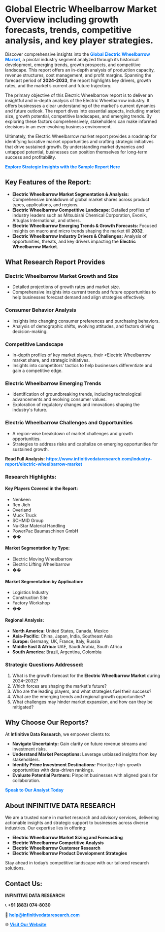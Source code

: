 <h1>Global Electric Wheelbarrow Market Overview including growth forecasts, trends, competitive analysis, and key player strategies.</h1>
<p>
Discover comprehensive insights into the 
<a href="https://www.infinitivedataresearch.com/industry-report/electric-wheelbarrow-market" rel="dofollow" style="color: #007BFF; text-decoration: none;"><strong>Global Electric Wheelbarrow Market</strong></a>, a pivotal industry segment analyzed through its historical development, emerging trends, growth prospects, and competitive landscape. This report offers an in-depth analysis of production capacity, revenue structures, cost management, and profit margins. Spanning the forecast period of <strong>2024–2033</strong>, the report highlights key drivers, growth rates, and the market’s current and future trajectory.
</p>
<p>
The primary objective of this Electric Wheelbarrow report is to deliver an insightful and in-depth analysis of the Electric Wheelbarrow industry. It offers businesses a clear understanding of the market's current dynamics and future outlook. The report dives into essential aspects, including market size, growth potential, competitive landscapes, and emerging trends. By exploring these factors comprehensively, stakeholders can make informed decisions in an ever-evolving business environment.
</p>
<p>
Ultimately, the Electric Wheelbarrow market report provides a roadmap for identifying lucrative market opportunities and crafting strategic initiatives that drive sustained growth. By understanding market dynamics and untapped potential, businesses can position themselves for long-term success and profitability.
</p>
<p>
<a href="https://www.infinitivedataresearch.com/request-sample/reportId=109412" style="color: #007BFF; text-decoration: none;"><strong>Explore Strategic Insights with the Sample Report Here</strong></a>
</p>

<h2>Key Features of the Report:</h2>
<ul>
<li><strong>Electric Wheelbarrow Market Segmentation & Analysis:</strong> Comprehensive breakdown of global market shares across product types, applications, and regions.</li>
<li><strong>Electric Wheelbarrow Competitive Landscape:</strong> Detailed profiles of industry leaders such as Mitsubishi Chemical Corporation, Evonik, Altuglas International, and others.</li>
<li><strong>Electric Wheelbarrow Emerging Trends & Growth Forecasts:</strong> Focused insights on macro and micro trends shaping the market till <strong>2032</strong>.</li>
<li><strong>Electric Wheelbarrow Industry Drivers & Challenges:</strong> Analysis of opportunities, threats, and key drivers impacting the <strong>Electric Wheelbarrow Market</strong>.</li>
</ul>

<h2>What Research Report Provides</h2>
<h3>Electric Wheelbarrow Market Growth and Size</h3>
<ul>
<li>Detailed projections of growth rates and market size.</li>
<li>Comprehensive insights into current trends and future opportunities to help businesses forecast demand and align strategies effectively.</li>
</ul>

<h3>Consumer Behavior Analysis</h3>
<ul>
<li>Insights into changing consumer preferences and purchasing behaviors.</li>
<li>Analysis of demographic shifts, evolving attitudes, and factors driving decision-making.</li>
</ul>

<h3>Competitive Landscape</h3>
<ul>
<li>In-depth profiles of key market players, their >Electric Wheelbarrow market share, and strategic initiatives.</li>
<li>Insights into competitors' tactics to help businesses differentiate and gain a competitive edge.</li>
</ul>

<h3>Electric Wheelbarrow Emerging Trends</h3>
<ul>
<li>Identification of groundbreaking trends, including technological advancements and evolving consumer values.</li>
<li>Exploration of regulatory changes and innovations shaping the industry's future.</li>
</ul>

<h3>Electric Wheelbarrow Challenges and Opportunities</h3>
<ul>
<li>A region-wise breakdown of market challenges and growth opportunities.</li>
<li>Strategies to address risks and capitalize on emerging opportunities for sustained growth.</li>
</ul>
<p><strong>Read Full Analysis:</strong> <a href="https://www.infinitivedataresearch.com/industry-report/electric-wheelbarrow-market" rel="dofollow" style="color: #007BFF; text-decoration: none;"><strong>https://www.infinitivedataresearch.com/industry-report/electric-wheelbarrow-market</strong></a></p>
<h3>Research Highlights:</h3>
<h4>Key Players Covered in the Report:</h4>
<ul><li>Nenkeen</li><li>Ren Jieh</li><li>Overland</li><li>Muck Truck</li><li>SCHMID Group</li><li>Nu-Star Material Handling</li><li>PowerPac Baumaschinen GmbH</li><li>��</li></ul>
<h4>Market Segmentation by Type:</h4>
<ul><li>Electric Moving Wheelbarrow</li><li>Electric Lifting Wheelbarrow</li><li>��</li></ul>
<h4>Market Segmentation by Application:</h4>
<ul><li>Logistics Industry</li><li>Construction Site</li><li>Factory Workshop</li><li>��</li></ul>

<h4>Regional Analysis:</h4>
<ul>
<li><strong>North America:</strong> United States, Canada, Mexico</li>
<li><strong>Asia-Pacific:</strong> China, Japan, India, Southeast Asia</li>
<li><strong>Europe:</strong> Germany, UK, France, Italy, Russia</li>
<li><strong>Middle East & Africa:</strong> UAE, Saudi Arabia, South Africa</li>
<li><strong>South America:</strong> Brazil, Argentina, Colombia</li>
</ul>

<h3>Strategic Questions Addressed:</h3>
<ol>
<li>What is the growth forecast for the <strong>Electric Wheelbarrow Market</strong> during 2024–2032?</li>
<li>Which forces are shaping the market's future?</li>
<li>Who are the leading players, and what strategies fuel their success?</li>
<li>What are the emerging trends and regional growth opportunities?</li>
<li>What challenges may hinder market expansion, and how can they be mitigated?</li>
</ol>

<h2>Why Choose Our Reports?</h2>
<p>At <strong>Infinitive Data Research</strong>, we empower clients to:</p>
<ul>
<li><strong>Navigate Uncertainty:</strong> Gain clarity on future revenue streams and investment risks.</li>
<li><strong>Understand Market Perceptions:</strong> Leverage unbiased insights from key stakeholders.</li>
<li><strong>Identify Prime Investment Destinations:</strong> Prioritize high-growth opportunities with data-driven rankings.</li>
<li><strong>Evaluate Potential Partners:</strong> Pinpoint businesses with aligned goals for collaboration.</li>
</ul>
<p><a href="https://www.infinitivedataresearch.com/industry-report/electric-wheelbarrow-market" rel="dofollow" style="color: #007BFF; text-decoration: none;"><strong>Speak to Our Analyst Today</strong></a></p>

<h2>About INFINITIVE DATA RESEARCH</h2>
<p>We are a trusted name in market research and advisory services, delivering actionable insights and strategic support to businesses across diverse industries. Our expertise lies in offering:</p>
<ul>
<li><strong>Electric Wheelbarrow Market Sizing and Forecasting</strong></li>
<li><strong>Electric Wheelbarrow Competitive Analysis</strong></li>
<li><strong>Electric Wheelbarrow Customer Research</strong></li>
<li><strong>Electric Wheelbarrow Product Development Strategies</strong></li>
</ul>
<p>Stay ahead in today’s competitive landscape with our tailored research solutions.</p>

<h2>Contact Us:</h2>
<p><strong>INFINITIVE DATA RESEARCH</strong></p>
<p>📞 <strong>+91 (883) 074-8030</strong></p>
<p>📧 <strong><a href="mailto:help@infinitivedataresearch.com" style="color: #007BFF;">help@infinitivedataresearch.com</a></strong></p>
<p>🌐 <strong><a href="https://www.infinitivedataresearch.com" rel="dofollow" style="color: #007BFF;">Visit Our Website</a></strong></p>